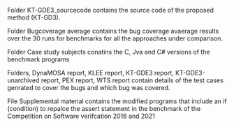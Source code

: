 Folder KT-GDE3_sourcecode contains the source code of the proposed method (KT-GD3). 

Folder Bugcoverage average contains the bug coverage avaerage results over the 30 runs for benchmarks for all the approaches under comparison.

Folder Case study subjects conatins the C, Jva and C# versions of the benchmark programs

Folders, DynaMOSA report, KLEE report, KT-GDE3 report,  KT-GDE3-unarchived report, PEX report, WTS report contain details of the test cases genrated to cover the bugs and which bug was covered.


File Supplemental material contains the modified programs that include an if (condition) to repalce the assert statement in the benchmark of the Competition on Software verifcation 2016 and 2021
